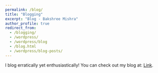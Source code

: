 ```yaml
---
permalink: /blog/
title: "Blogging"
excerpt: "Blog - Bakshree Mishra"
author_profile: true
redirect_from: 
  - /blogging/
  - /wordpress/
  - /wordpress/blog
  - /blog.html
  - /wordpress/blog-posts/
---
```


I blog erratically yet enthusiastically!
You can check out my blog at: [Link](https://bakshree.wordpress.com/). 